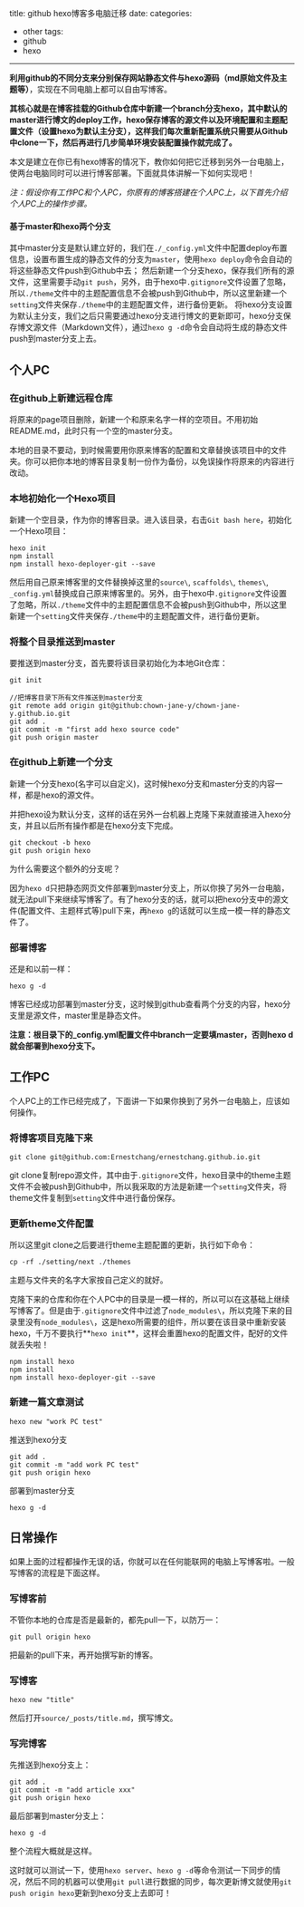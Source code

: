 title: github hexo博客多电脑迁移
date: 
categories: 
- other
tags: 
- github
- hexo
---

**利用github的不同分支来分别保存网站静态文件与hexo源码（md原始文件及主题等）**，实现在不同电脑上都可以自由写博客。

**其核心就是在博客挂载的Github仓库中新建一个branch分支hexo，其中默认的master进行博文的deploy工作，hexo保存博客的源文件以及环境配置和主题配置文件（设置hexo为默认主分支），这样我们每次重新配置系统只需要从Github中clone一下，然后再进行几步简单环境安装配置操作就完成了。**

本文是建立在你已有hexo博客的情况下，教你如何把它迁移到另外一台电脑上，使两台电脑同时可以进行博客部署。下面就具体讲解一下如何实现吧！

*注：假设你有工作PC和个人PC，你原有的博客搭建在个人PC上，以下首先介绍个人PC上的操作步骤。*

#### 基于master和hexo两个分支

其中master分支是默认建立好的，我们在`./_config.yml`文件中配置deploy布置信息，设置布置生成的静态文件的分支为`master`，使用`hexo deploy`命令会自动的将这些静态文件push到Github中去；
然后新建一个分支hexo，保存我们所有的源文件，这里需要手动`git push`，另外，由于hexo中`.gitignore`文件设置了忽略，所以`./theme`文件中的主题配置信息不会被push到Github中，所以这里新建一个`setting`文件夹保存`./theme`中的主题配置文件，进行备份更新。
将hexo分支设置为默认主分支，我们之后只需要通过hexo分支进行博文的更新即可，hexo分支保存博文源文件（Markdown文件），通过`hexo g -d`命令会自动将生成的静态文件push到master分支上去。



## 个人PC

### 在github上新建远程仓库

将原来的page项目删除，新建一个和原来名字一样的空项目。不用初始README.md，此时只有一个空的master分支。

本地的目录不要动，到时候需要用你原来博客的配置和文章替换该项目中的文件夹。你可以把你本地的博客目录复制一份作为备份，以免误操作将原来的内容进行改动。

### 本地初始化一个Hexo项目

新建一个空目录，作为你的博客目录。进入该目录，右击`Git bash here`，初始化一个Hexo项目：

```
hexo init
npm install
npm install hexo-deployer-git --save
```

然后用自己原来博客里的文件替换掉这里的`source\`, `scaffolds\`, `themes\`, `_config.yml`替换成自己原来博客里的。另外，由于hexo中`.gitignore`文件设置了忽略，所以`./theme`文件中的主题配置信息不会被push到Github中，所以这里新建一个`setting`文件夹保存`./theme`中的主题配置文件，进行备份更新。

### 将整个目录推送到master

要推送到master分支，首先要将该目录初始化为本地Git仓库：

```
git init
 
//把博客目录下所有文件推送到master分支
git remote add origin git@github:chown-jane-y/chown-jane-y.github.io.git
git add .
git commit -m "first add hexo source code"
git push origin master
```

### 在github上新建一个分支

新建一个分支hexo(名字可以自定义)，这时候hexo分支和master分支的内容一样，都是hexo的源文件。

并把hexo设为默认分支，这样的话在另外一台机器上克隆下来就直接进入hexo分支，并且以后所有操作都是在hexo分支下完成。

```
git checkout -b hexo
git push origin hexo
```

为什么需要这个额外的分支呢？

因为`hexo d`只把静态网页文件部署到master分支上，所以你换了另外一台电脑，就无法pull下来继续写博客了。有了hexo分支的话，就可以把hexo分支中的源文件(配置文件、主题样式等)pull下来，再`hexo g`的话就可以生成一模一样的静态文件了。

### 部署博客

还是和以前一样：

```
hexo g -d
```

博客已经成功部署到master分支，这时候到github查看两个分支的内容，hexo分支里是源文件，master里是静态文件。

**注意：根目录下的_config.yml配置文件中branch一定要填master，否则hexo d就会部署到hexo分支下。**


## 工作PC

个人PC上的工作已经完成了，下面讲一下如果你换到了另外一台电脑上，应该如何操作。

### 将博客项目克隆下来

```
git clone git@github.com:Ernestchang/ernestchang.github.io.git
```
git clone复制repo源文件，其中由于`.gitignore`文件，hexo目录中的theme主题文件不会被push到Github中，所以我采取的方法是新建一个`setting`文件夹，将theme文件复制到`setting`文件中进行备份保存。

### 更新theme文件配置

所以这里git clone之后要进行theme主题配置的更新，执行如下命令：

```
cp -rf ./setting/next ./themes
```

主题与文件夹的名字大家按自己定义的就好。

克隆下来的仓库和你在个人PC中的目录是一模一样的，所以可以在这基础上继续写博客了。但是由于`.gitignore`文件中过滤了`node_modules\`，所以克隆下来的目录里没有`node_modules\`，这是hexo所需要的组件，所以要在该目录中重新安装hexo，千万不要执行**`hexo init`**，这样会重置hexo的配置文件，配好的文件就丢失啦！

```
npm install hexo
npm install
npm install hexo-deployer-git --save
```

### 新建一篇文章测试

```
hexo new "work PC test"
```

推送到hexo分支

```
git add .
git commit -m "add work PC test"
git push origin hexo
```

部署到master分支

```
hexo g -d
```

## 日常操作

如果上面的过程都操作无误的话，你就可以在任何能联网的电脑上写博客啦。一般写博客的流程是下面这样。

### 写博客前

不管你本地的仓库是否是最新的，都先pull一下，以防万一：

```
git pull origin hexo
```

把最新的pull下来，再开始撰写新的博客。

### 写博客

```
hexo new "title"
```

然后打开`source/_posts/title.md`，撰写博文。

### 写完博客

先推送到hexo分支上：

```
git add .
git commit -m "add article xxx"
git push origin hexo
```

最后部署到master分支上：

```
hexo g -d
```

整个流程大概就是这样。


这时就可以测试一下，使用`hexo server`、`hexo g -d`等命令测试一下同步的情况，然后不同的机器可以使用`git pull`进行数据的同步，每次更新博文就使用`git push origin hexo`更新到hexo分支上去即可！
